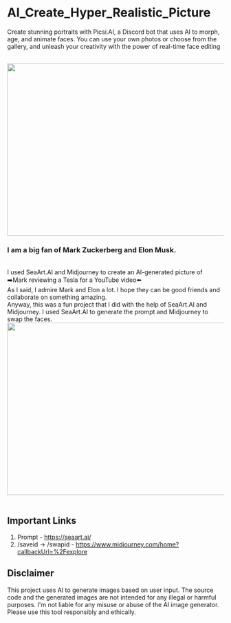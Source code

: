 # AI_Create_Hyper_Realistic_Picture
Create stunning portraits with Picsi.AI, a Discord bot that uses AI to morph, age, and animate faces. You can use your own photos or choose from the gallery, and unleash your creativity with the power of real-time face editing
</BR>



</br>


<img src="https://github.com/ProjectHopper/AI_Create_Hyper_Realistic_Picture/assets/139052598/0ab3e888-fd18-4032-9174-d729a3afd945" width="600" height="400">
</br>

<h3>I am a big fan of Mark Zuckerberg and Elon Musk.</h3></br>
 I used SeaArt.AI and Midjourney to create an AI-generated picture of ➡️Mark reviewing a Tesla for a YouTube video⬅️</br>
 As I said, I admire Mark and Elon a lot. I hope they can be good friends and collaborate on something amazing.</br>
 Anyway, this was a fun project that I did with the help of SeaArt.AI and Midjourney. I used SeaArt.AI to generate the prompt and Midjourney to swap the faces.</br>




 
<img src="https://github.com/ProjectHopper/AI_Create_Hyper_Realistic_Picture/assets/139052598/0bf8b7c8-d5d1-4dd0-bf7f-cba88dc6fd24" width="600" height="400">
</br></br>

## Important Links

1. Prompt - https://seaart.ai/
2. /saveid -> /swapid - https://www.midjourney.com/home?callbackUrl=%2Fexplore

## Disclaimer
This project uses AI to generate images based on user input. The source code and the generated images are not intended for any illegal or harmful purposes. I'm not liable for any misuse or abuse of the AI image generator. Please use this tool responsibly and ethically.
